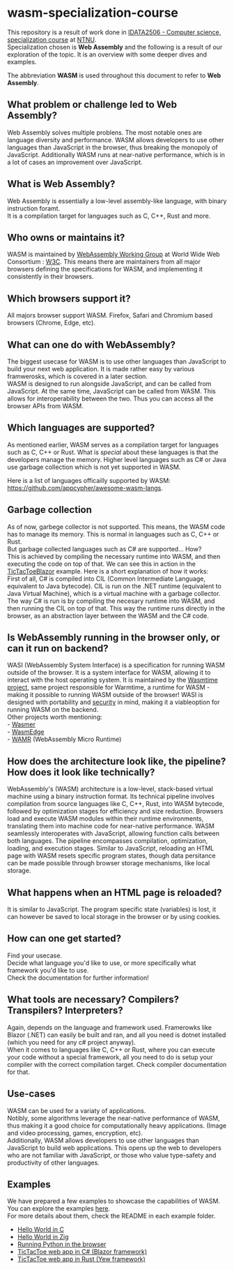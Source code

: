# wasm-specialization-course
This repository is a result of work done in [IDATA2506 - Computer science, specialization course](https://www.ntnu.edu/studies/courses/IDATA2506#tab=omEmnet) at [NTNU](https://www.ntnu.edu/).  
Specialization chosen is **Web Assembly** and the following is a result of our exploration of the topic. It is an overview with some deeper dives and examples.  

The abbreviation **WASM** is used throughout this document to refer to **Web Assembly**.  

## What problem or challenge led to Web Assembly?
Web Assembly solves multiple problens. The most notable ones are language diversity and performance. WASM allows developers to use other languages than JavaScript in the browser, thus breaking the monopoly of JavaScript. Additionally WASM runs at near-native performance, which is in a lot of cases an improvement over JavaScript.

## What is Web Assembly?
Web Assembly is essentially a low-level assembly-like language, with binary instruction foramt.  
It is a compilation target for languages such as C, C++, Rust and more.

## Who owns or maintains it?
WASM is maintained by [WebAssembly Working Group](https://www.w3.org/groups/wg/wasm/) at World Wide Web Consortium : [W3C](https://www.w3.org/). This means there are maintainers from all major browsers defining the specifications for WASM, and implementing it consistently in their browsers.

## Which browsers support it?
All majors browser support WASM. Firefox, Safari and Chromium based browsers (Chrome, Edge, etc).  

## What can one do with WebAssembly?
The biggest usecase for WASM is to use other languages than JavaScript to build your next web application. It is made rather easy by various framwerosks, which is covered in a later section.  
WASM is designed to run alongside JavaScript, and can be called from JavaScript. At the same time, JavaScript can be called from WASM. This allows for interoperability between the two. Thus you can access all the browser APIs from WASM.  

## Which languages are supported?  
As mentioned earlier, WASM serves as a compilation target for languages such as C, C++ or Rust. What is *special* about these languages is that the developers manage the memory. Higher level languages such as C# or Java use garbage collection which is not yet supported in WASM.

Here is a list of languages officailly supported by WASM: https://github.com/appcypher/awesome-wasm-langs.  

## Garbage collection
As of now, garbege collector is not supported. This means, the WASM code has to manage its memory. This is normal in languages such as C, C++ or Rust.  
But garbage collected languages such as C# are supported... How?  
This is achieved by compiling the necessary runtime into WASM, and then executing the code on top of that. We can see this in action in the [TicTacToeBlazor](/TicTacToeBlazor) example. Here is a short explanation of how it works:  
First of all, C# is compiled into CIL (Common Intermediate Language, equivalent to Java bytecode). CIL is run on the .NET runtime (equivalent to Java Virtual Machine), which is a virtual machine with a garbage collector. The way C# is run is by compiling the necesary runtime into WASM, and then running the CIL on top of that. This way the runtime runs directly in the browser, as an abstraction layer between the WASM and the C# code.

## Is WebAssembly running in the browser only, or can it run on backend?
WASI (WebAssembly System Interface) is a specification for running WASM outside of the browser. It is a system interface for WASM, allowing it to interact with the host operating system. It is maintained by the [Wasmtime project](https://wasmtime.dev/), same project responsible for Warmtime, a runtime for WASM - making it possible to running WASM outside of the browser!
WASI is designed with portability and [security](https://github.com/bytecodealliance/wasmtime/blob/main/docs/security.md) in mind, making it a viableoption for running WASM on the backend.  
Other projects worth mentioning:  
    - [Wasmer](https://wasmer.io/)  
    - [WasmEdge](https://wasmedge.org/)  
    - [WAMR](https://bytecodealliance.github.io/wamr.dev/) (WebAssembly Micro Runtime)  

## How does the architecture look like, the pipeline? How does it look like technically?
WebAssembly's (WASM) architecture is a low-level, stack-based virtual machine using a binary instruction format. Its technical pipeline involves compilation from source languages like C, C++, Rust, into WASM bytecode, followed by optimization stages for efficiency and size reduction. Browsers load and execute WASM modules within their runtime environments, translating them into machine code for near-native performance. WASM seamlessly interoperates with JavaScript, allowing function calls between both languages. The pipeline encompasses compilation, optimization, loading, and execution stages. Similar to JavaScript, reloading an HTML page with WASM resets specific program states, though data persitance can be made possible through browser storage mechanisms, like local storage. 

## What happens when an HTML page is reloaded?
It is similar to JavaScript. The program specific state (variables) is lost, it can however be saved to local storage in the browser or by using cookies.  

## How can one get started?
Find your usecase.  
Decide what language you'd like to use, or more specifically what framework you'd like to use.  
Check the documentation for further information!

## What tools are necessary? Compilers? Transpilers? Interpreters?
Again, depends on the language and framework used. Framerowks like Blazor (.NET) can easily be built and ran, and all you need is dotnet installed (which you need for any c# project anyway).  
When it comes to languages like C, C++ or Rust, where you can execute your code without a special framework, all you need to do is setup your compiler with the correct compilation target. Check compiler documentation for that.


## Use-cases
WASM can be used for a variaty of applications.  
Notibly, some algorithms leverage the near-native performance of WASM, thus making it a good choice for computationally heavy applications. (Image and video processing, games, encryption, etc).  
Additionally, WASM allows developers to use other languages than JavaScript to build web applications. This opens up the web to developers who are not familiar with JavaScript, or those who value type-safety and productivity of other languages.

## Examples
We have prepared a few examples to showcase the capabilities of WASM. You can explore the examples [here](https://wasm-examples-ntnu.pages.dev/).  
For more details about them, check the README in each example folder.  
- [Hello World in C](/simple_example_c)
- [Hello World in Zig](/simple_example_zig)
- [Running Python in the browser](/python_examples)
- [TicTacToe web app in C# (Blazor framework)](/TicTacToeBlazor)
- [TicTacToe web app in Rust (Yew framework)](/TicTacToeYew)
